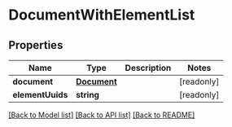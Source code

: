 # DocumentWithElementList

## Properties
Name | Type | Description | Notes
------------ | ------------- | ------------- | -------------
**document** | [**Document**](Document.md) |  | [readonly] 
**elementUuids** | **string** |  | [readonly] 

[[Back to Model list]](../README.md#documentation-for-models) [[Back to API list]](../README.md#documentation-for-api-endpoints) [[Back to README]](../README.md)


